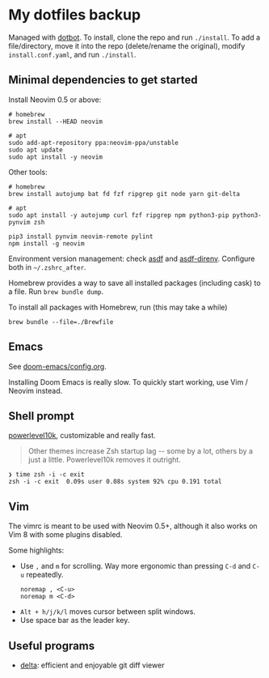 # My dotfiles backup

Managed with [dotbot](https://github.com/anishathalye/dotbot). To install, clone the repo and run `./install`. To add a file/directory, move it into the repo (delete/rename the original), modify `install.conf.yaml`, and run `./install`.

## Minimal dependencies to get started

Install Neovim 0.5 or above:
```
# homebrew
brew install --HEAD neovim

# apt
sudo add-apt-repository ppa:neovim-ppa/unstable
sudo apt update
sudo apt install -y neovim
```

Other tools:
```
# homebrew
brew install autojump bat fd fzf ripgrep git node yarn git-delta

# apt
sudo apt install -y autojump curl fzf ripgrep npm python3-pip python3-pynvim zsh

pip3 install pynvim neovim-remote pylint
npm install -g neovim
```

Environment version management: check [asdf](https://asdf-vm.com) and [asdf-direnv](https://github.com/asdf-community/asdf-direnv). Configure both in `~/.zshrc_after`.

Homebrew provides a way to save all installed packages (including cask) to a file. Run `brew bundle dump`.

To install all packages with Homebrew, run (this may take a while)
```
brew bundle --file=./Brewfile
```

## Emacs

See [doom-emacs/config.org](doom-emacs/config.org).

Installing Doom Emacs is really slow. To quickly start working, use Vim / Neovim instead.

## Shell prompt

[powerlevel10k](https://github.com/romkatv/powerlevel10k), customizable and really fast.

> Other themes increase Zsh startup lag -- some by a lot, others by a just a
> little. Powerlevel10k removes it outright.
```
❯ time zsh -i -c exit
zsh -i -c exit  0.09s user 0.08s system 92% cpu 0.191 total
```

## Vim

The vimrc is meant to be used with Neovim 0.5+, although it also works on Vim 8 with some plugins disabled.

Some highlights:

- Use `,` and `m` for scrolling. Way more ergonomic than pressing `C-d` and `C-u` repeatedly.
    ```
    noremap , <C-u>
    noremap m <C-d>
    ```
- `Alt + h/j/k/l` moves cursor between split windows.
- Use space bar as the leader key.

## Useful programs

- [delta](https://github.com/dandavison/delta): efficient and enjoyable git diff viewer
